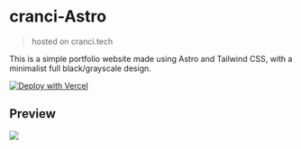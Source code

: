 # cranci-Astro
> hosted on cranci.tech

This is a simple portfolio website made using Astro and Tailwind CSS, with a minimalist full black/grayscale design.

[![Deploy with Vercel](https://vercel.com/button)](https://vercel.com/new/clone?repository-url=https://github.com/cranci1/cranci.xyz-Astro)

## Preview

<img src="https://raw.githubusercontent.com/cranci1/cranci.xyz-Astro/refs/heads/master/preview.png">

